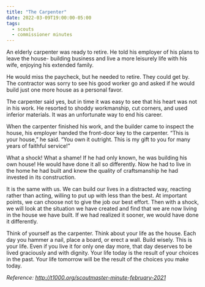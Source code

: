 ```yaml
---
title: "The Carpenter"
date: 2022-03-09T19:00:00-05:00
tags:
  - scouts
  - commissioner minutes
---
```


An elderly carpenter was ready to retire. He told his employer of his plans to leave the house-
building business and live a more leisurely life with his wife, enjoying his extended family.

He would miss the paycheck, but he needed to retire. They could get by. The contractor was sorry to see his good worker go and asked if he would build just one more house as a personal favor.

The carpenter said yes, but in time it was easy to see that his heart was not in his work. He resorted to shoddy workmanship, cut corners, and used inferior materials. It was an unfortunate way to end his career.

When the carpenter finished his work, and the builder came to inspect the house, his employer
handed the front-door key to the carpenter. “This is your house,” he said. “You own it outright.
This is my gift to you for many years of faithful service!”

What a shock! What a shame! If he had only known, he was building his own house! He would
have done it all so differently. Now he had to live in the home he had built and knew the
quality of craftsmanship he had invested in its construction.

It is the same with us. We can build our lives in a distracted way, reacting rather than acting,
willing to put up with less than the best. At important points, we can choose not to give the job
our best effort. Then with a shock, we will look at the situation we have created and find that
we are now living in the house we have built. If we had realized it sooner, we would have done
it differently.

Think of yourself as the carpenter. Think about your life as the house. Each day you hammer a
nail, place a board, or erect a wall. Build wisely. This is your life. Even if you live it for only one
day more, that day deserves to be lived graciously and with dignity. Your life today is the result
of your choices in the past. Your life tomorrow will be the result of the choices you make today.

*Reference: http://t1000.org/scoutmaster-minute-february-2021*

